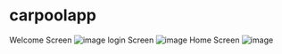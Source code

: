 # carpoolapp

Welcome Screen
![image](https://github.com/atulvesu/carpoolapp-ui/assets/157306983/df918f16-bc7c-4385-96a4-55f0d497c36d)
login Screen
![image](https://github.com/atulvesu/carpoolapp-ui/assets/157306983/8edfc31b-a02e-497b-a2e8-fde531d89884)
Home Screen
![image](https://github.com/atulvesu/carpoolapp-ui/assets/157306983/e3355d62-8563-4a02-b142-d45b43de2d9a)

 
